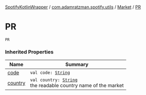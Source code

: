 [SpotifyKotlinWrapper](../../index.md) / [com.adamratzman.spotify.utils](../index.md) / [Market](index.md) / [PR](./-p-r.md)

# PR

`PR`

### Inherited Properties

| Name | Summary |
|---|---|
| [code](code.md) | `val code: `[`String`](https://kotlinlang.org/api/latest/jvm/stdlib/kotlin/-string/index.html) |
| [country](country.md) | `val country: `[`String`](https://kotlinlang.org/api/latest/jvm/stdlib/kotlin/-string/index.html)<br>the readable country name of the market |
